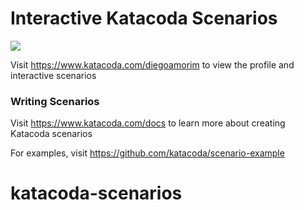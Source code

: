 # Interactive Katacoda Scenarios

[![](http://shields.katacoda.com/katacoda/diegoamorim/count.svg)](https://www.katacoda.com/diegoamorim "Get your profile on Katacoda.com")

Visit https://www.katacoda.com/diegoamorim to view the profile and interactive scenarios

### Writing Scenarios
Visit https://www.katacoda.com/docs to learn more about creating Katacoda scenarios

For examples, visit https://github.com/katacoda/scenario-example
# katacoda-scenarios
